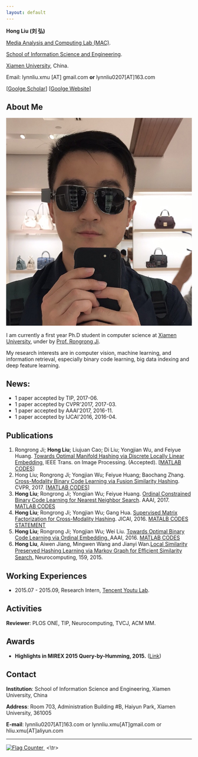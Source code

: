 ```yaml
---
layout: default
---
```


**Hong Liu (刘 弘)**

[Media Analysis and Computing Lab (MAC)](http://mac.xmu.edu.cn/index.php).

[School of Information Science and Engineering](http://information.xmu.edu.cn/portal/).

[Xiamen University](http://www.xmu.edu.cn/), China.

Email: lynnliu.xmu [AT] gmail.com **or** lynnliu0207[AT]163.com                 

[[Goolge Scholar](https://scholar.google.com/citations?user=BC7N2dYAAAAJ&hl=zh-CN)] [[Goolge Website](https://sites.google.com/site/hlxmu27)]

## About Me

<img class="profile-picture" src="hongliu.jpg">

I am currently a first year Ph.D student in computer science at [Xiamen University](http://www.xmu.edu.cn/), under by [Prof. Rongrong Ji](http://mac.xmu.edu.cn/rrji-en.html). 

My research interests are in computer vision, machine learning, and information retrieval, especially binary code learning, big data indexing and deep feature learning.

## News:

- 1 paper accepted by TIP, 2017-06.
- 1 paper accepted by CVPR'2017, 2017-03.
- 1 paper accepted by AAAI'2017, 2016-11. 
- 1 paper accepted by IJCAI'2016, 2016-04. 

## Publications

1. Rongrong Ji; **Hong Liu**; Liujuan Cao; Di Liu; Yongjian Wu, and Feiyue Huang. [Towards Optimal Manifold Hashing via Discrete Locally Linear Embedding](http://ieeexplore.ieee.org/abstract/document/8000395/), IEEE Trans. on Image Processing. (Accepted). [[MATLAB CODES](https://github.com/LynnHongLiu/DLLH)]
2. Hong Liu; Rongrong Ji; Yongjian Wu; Feiyue Huang; Baochang Zhang. [Cross-Modality Binary Code Learning via Fusion Similarity Hashing](http://mac.xmu.edu.cn/pdf/3667.pdf). CVPR, 2017. [[MATLAB CODES](https://github.com/LynnHongLiu/FSH)]
3. **Hong Liu**; Rongrong Ji; Yongjian Wu; Feiyue Huang. [Ordinal Constrained Binary Code Learning for Nearest Neighbor Search](https://aaai.org/ocs/index.php/AAAI/AAAI17/paper/view/14813/14399). AAAI, 2017.  [MATLAB CODES](https://github.com/LynnHongLiu/OCH)
4. **Hong Liu**; Rongrong Ji; Yongjian Wu; Gang Hua. [Supervised Matrix Factorization for Cross-Modality Hashing](http://www.ijcai.org/Proceedings/16/Papers/253.pdf). JICAI, 2016. [MATALB CODES](https://github.com/LynnHongLiu/SMFH) [STATEMENT](http://mac.xmu.edu.cn/pdf/RPub.pdf)
5. **Hong Liu**; Rongrong Ji; Yongjian Wu; Wei Liu. [Towards Optimal Binary Code Learning via Ordinal Embedding. ](http://mac.xmu.edu.cn/%E7%BA%AA%E8%8D%A3%E5%B5%98%20@%20%E5%8E%A6%E9%97%A8%E5%A4%A7%E5%AD%A6_files/AAAI16_a.pdf)AAAI, 2016. [MATLAB CODES](https://github.com/LynnHongLiu/OEH)
6. **Hong Liu**, Aiwen Jiang, Mingwen Wang and Jianyi Wan.[Local Similarity Preserved Hashing Learning via Markov Graph for Eﬃcient Similarity Search.](http://www.sciencedirect.com/science/article/pii/S0925231215001538) Neurocomputing, 159, 2015.

## Working Experiences

- 2015.07 - 2015.09, Research Intern, [Tencent Youtu Lab](https://bestimage.qq.com/).

## Activities

**Reviewer**: PLOS ONE, TIP, Neurocomputing, TVCJ, ACM MM.

## Awards

* **Highlights in MIREX 2015 Query-by-Humming, 2015.**  ([Link](http://www.music-ir.org/mirex/wiki/2015:MIREX2015_Results))


## Contact

**Institution**: School of Information Science and Engineering, Xiamen University, China

**Address**: Room 703, Administration Building #B, Haiyun Park, Xiamen University, 361005

**E-mail**:  lynnliu0207[AT]163.com  or lynnliu.xmu[AT]gmail.com or hliu.xmu[AT]aliyun.com
   
---
<tr>
<a href="https://info.flagcounter.com/wOKQ"> <img src="https://s05.flagcounter.com/count/wOKQ/bg_FFFFFF/txt_000000/border_CCCCCC/columns_2/maxflags_10/viewers_0/labels_1/pageviews_1/flags_0/percent_0/" height="70px" weight="35px" alt="Flag Counter" border="0"> </a>
  <\tr>
   
